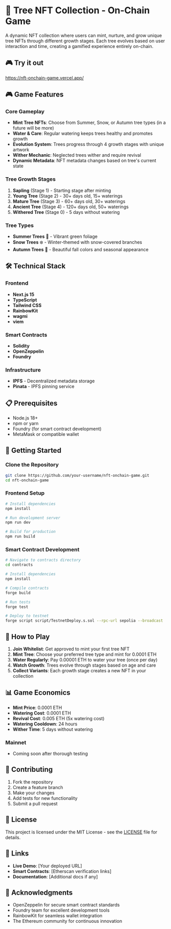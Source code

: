 # 🌳 Tree NFT Collection - On-Chain Game

A dynamic NFT collection where users can mint, nurture, and grow unique tree NFTs through different growth stages. Each tree evolves based on user interaction and time, creating a gamified experience entirely on-chain.


## 🎮 Try it out
https://nft-onchain-game.vercel.app/

## 🎮 Game Features

### Core Gameplay

- **Mint Tree NFTs**: Choose from Summer, Snow, or Autumn tree types (in a future will be more)
- **Water & Care**: Regular watering keeps trees healthy and promotes growth
- **Evolution System**: Trees progress through 4 growth stages with unique artwork
- **Wither Mechanic**: Neglected trees wither and require revival
- **Dynamic Metadata**: NFT metadata changes based on tree's current state

### Tree Growth Stages

1. **Sapling** (Stage 1) - Starting stage after minting
2. **Young Tree** (Stage 2) - 30+ days old, 15+ waterings
3. **Mature Tree** (Stage 3) - 60+ days old, 30+ waterings
4. **Ancient Tree** (Stage 4) - 120+ days old, 50+ waterings
5. **Withered Tree** (Stage 0) - 5 days without watering

### Tree Types

- **Summer Trees** 🌿 - Vibrant green foliage
- **Snow Trees** ❄️ - Winter-themed with snow-covered branches
- **Autumn Trees** 🍂 - Beautiful fall colors and seasonal appearance

## 🛠️ Technical Stack

### Frontend

- **Next.js 15**
- **TypeScript**
- **Tailwind CSS**
- **RainbowKit**
- **wagmi**
- **viem**

### Smart Contracts

- **Solidity**
- **OpenZeppelin**
- **Foundry**

### Infrastructure

- **IPFS** - Decentralized metadata storage
- **Pinata** - IPFS pinning service

## 📋 Prerequisites

- Node.js 18+
- npm or yarn
- Foundry (for smart contract development)
- MetaMask or compatible wallet

## 🚀 Getting Started

### Clone the Repository

```bash
git clone https://github.com/your-username/nft-onchain-game.git
cd nft-onchain-game
```

### Frontend Setup

```bash
# Install dependencies
npm install

# Run development server
npm run dev

# Build for production
npm run build
```

### Smart Contract Development

```bash
# Navigate to contracts directory
cd contracts

# Install dependencies
npm install

# Compile contracts
forge build

# Run tests
forge test

# Deploy to testnet
forge script script/TestnetDeploy.s.sol --rpc-url sepolia --broadcast
```

## 🎯 How to Play

1. **Join Whitelist**: Get approved to mint your first tree NFT
2. **Mint Tree**: Choose your preferred tree type and mint for 0.0001 ETH
3. **Water Regularly**: Pay 0.00001 ETH to water your tree (once per day)
4. **Watch Growth**: Trees evolve through stages based on age and care
5. **Collect Variants**: Each growth stage creates a new NFT in your collection

## 📊 Game Economics

- **Mint Price**: 0.0001 ETH
- **Watering Cost**: 0.0001 ETH
- **Revival Cost**: 0.005 ETH (5x watering cost)
- **Watering Cooldown**: 24 hours
- **Wither Time**: 5 days without watering

### Mainnet

- Coming soon after thorough testing

## 🤝 Contributing

1. Fork the repository
2. Create a feature branch
3. Make your changes
4. Add tests for new functionality
5. Submit a pull request

## 📄 License

This project is licensed under the MIT License - see the [LICENSE](LICENSE) file for details.

## 🔗 Links

- **Live Demo**: [Your deployed URL]
- **Smart Contracts**: [Etherscan verification links]
- **Documentation**: [Additional docs if any]

## 🙏 Acknowledgments

- OpenZeppelin for secure smart contract standards
- Foundry team for excellent development tools
- RainbowKit for seamless wallet integration
- The Ethereum community for continuous innovation
